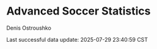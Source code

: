 # Advanced Soccer Statistics
Denis Ostroushko

<!-- gfm -->

Last successful data update: 2025-07-29 23:40:59 CST
